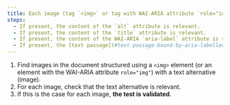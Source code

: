 ```yaml
---
title: Each image (tag `<img>` or tag with WAI-ARIA attribute `role="img"`) [conveying information](#image-conveying-information), having a [text alternative](#alternative-textual-image), is this alternative relevant (excluding special cases)?
steps:
  - If present, the content of the `alt` attribute is relevant.
  - If present, the content of the `title` attribute is relevant.
  - If present, the content of the WAI-ARIA `aria-label` attribute is relevant.
  - If present, the [text passage](#text-passage-bound-by-aria-labelledby-or-aria-describedby) associated via the `aria-labelledby` WAI-ARIA attribute is relevant.
---
```


1. Find images in the document structured using a `<img>` element (or an element with the WAI-ARIA attribute `role="img"`) with a text alternative (image).
2. For each image, check that the text alternative is relevant.
3. If this is the case for each image, **the test is validated**.
